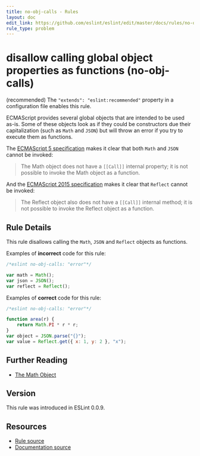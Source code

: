 ```yaml
---
title: no-obj-calls - Rules
layout: doc
edit_link: https://github.com/eslint/eslint/edit/master/docs/rules/no-obj-calls.md
rule_type: problem
---
```

<!-- Note: No pull requests accepted for this file. See README.md in the root directory for details. -->

# disallow calling global object properties as functions (no-obj-calls)

(recommended) The `"extends": "eslint:recommended"` property in a configuration file enables this rule.

ECMAScript provides several global objects that are intended to be used as-is. Some of these objects look as if they could be constructors due their capitalization (such as `Math` and `JSON`) but will throw an error if you try to execute them as functions.

The [ECMAScript 5 specification](https://es5.github.io/#x15.8) makes it clear that both `Math` and `JSON` cannot be invoked:

> The Math object does not have a `[[Call]]` internal property; it is not possible to invoke the Math object as a function.

And the [ECMAScript 2015 specification](https://www.ecma-international.org/ecma-262/6.0/index.html#sec-reflect-object) makes it clear that `Reflect` cannot be invoked:

> The Reflect object also does not have a `[[Call]]` internal method; it is not possible to invoke the Reflect object as a function.

## Rule Details

This rule disallows calling the `Math`, `JSON` and `Reflect` objects as functions.

Examples of **incorrect** code for this rule:

```js
/*eslint no-obj-calls: "error"*/

var math = Math();
var json = JSON();
var reflect = Reflect();
```

Examples of **correct** code for this rule:

```js
/*eslint no-obj-calls: "error"*/

function area(r) {
    return Math.PI * r * r;
}
var object = JSON.parse("{}");
var value = Reflect.get({ x: 1, y: 2 }, "x");
```

## Further Reading

* [The Math Object](https://es5.github.io/#x15.8)

## Version

This rule was introduced in ESLint 0.0.9.

## Resources

* [Rule source](https://github.com/eslint/eslint/tree/master/lib/rules/no-obj-calls.js)
* [Documentation source](https://github.com/eslint/eslint/tree/master/docs/rules/no-obj-calls.md)
